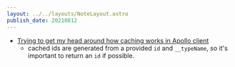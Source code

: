 ```yaml
---
layout: ../../layouts/NoteLayout.astro
publish_date: 20210812
---
```


- [Trying to get my head around how caching works in Apollo client](https://www.youtube.com/watch?v=PcAl3lRF4fQ)
  - cached ids are generated from a provided `id` and `__typeName`, so it's important to return an `id` if possible.
